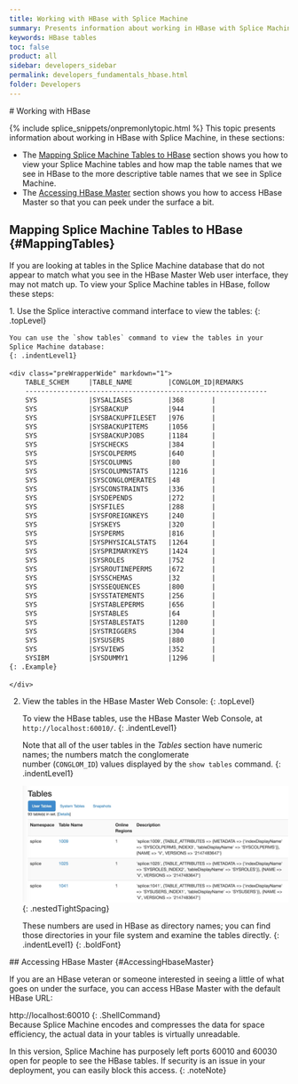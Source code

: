 ```yaml
---
title: Working with HBase with Splice Machine
summary: Presents information about working in HBase with Splice Machine.
keywords: HBase tables
toc: false
product: all
sidebar: developers_sidebar
permalink: developers_fundamentals_hbase.html
folder: Developers
---
```

<section>
<div class="TopicContent" data-swiftype-index="true" markdown="1">
# Working with HBase

{% include splice_snippets/onpremonlytopic.html %}
This topic presents information about working in HBase with Splice
Machine, in these sections:

* The [Mapping Splice Machine Tables to HBase](#MappingTables) section
  shows you how to view your Splice Machine tables and how map the table
  names that we see in HBase to the more descriptive table names that we
  see in Splice Machine.
* The [Accessing HBase Master](#AccessingHbaseMaster) section shows you
  how to access HBase Master so that you can peek under the surface a
  bit.

## Mapping Splice Machine Tables to HBase   {#MappingTables}

If you are looking at tables in the Splice Machine database that do not
appear to match what you see in the HBase Master Web user interface,
they may not match up. To view your Splice Machine tables in HBase,
follow these steps:

<div class="opsStepsList" markdown="1">
1.  Use the Splice interactive command interface to view the tables:
    {: .topLevel}
    
    You can use the `show tables` command to view the tables in your
    Splice Machine database:
    {: .indentLevel1}
    
    <div class="preWrapperWide" markdown="1">
        TABLE_SCHEM     |TABLE_NAME         |CONGLOM_ID|REMARKS
        -------------------------------------------------------------
        SYS             |SYSALIASES         |368       |
        SYS             |SYSBACKUP          |944       |
        SYS             |SYSBACKUPFILESET   |976       |
        SYS             |SYSBACKUPITEMS     |1056      |
        SYS             |SYSBACKUPJOBS      |1184      |
        SYS             |SYSCHECKS          |384       |
        SYS             |SYSCOLPERMS        |640       |
        SYS             |SYSCOLUMNS         |80        |
        SYS             |SYSCOLUMNSTATS     |1216      |
        SYS             |SYSCONGLOMERATES   |48        |
        SYS             |SYSCONSTRAINTS     |336       |
        SYS             |SYSDEPENDS         |272       |
        SYS             |SYSFILES           |288       |
        SYS             |SYSFOREIGNKEYS     |240       |
        SYS             |SYSKEYS            |320       |
        SYS             |SYSPERMS           |816       |
        SYS             |SYSPHYSICALSTATS   |1264      |
        SYS             |SYSPRIMARYKEYS     |1424      |
        SYS             |SYSROLES           |752       |
        SYS             |SYSROUTINEPERMS    |672       |
        SYS             |SYSSCHEMAS         |32        |
        SYS             |SYSSEQUENCES       |800       |
        SYS             |SYSSTATEMENTS      |256       |
        SYS             |SYSTABLEPERMS      |656       |
        SYS             |SYSTABLES          |64        |
        SYS             |SYSTABLESTATS      |1280      |
        SYS             |SYSTRIGGERS        |304       |
        SYS             |SYSUSERS           |880       |
        SYS             |SYSVIEWS           |352       |
        SYSIBM          |SYSDUMMY1          |1296      |      
    {: .Example}
    
    </div>

2.  View the tables in the HBase Master Web Console:
    {: .topLevel}
    
    To view the HBase tables, use the HBase Master Web Console, at
    `http://localhost:60010/`.
    {: .indentLevel1}
    
    Note that all of the user tables in the *Tables* section have
    numeric names; the numbers match the conglomerate
    number (`CONGLOM_ID`) values displayed by the `show tables` command.
    {: .indentLevel1}
    
    ![](images/HBaseTables.jpg){: .nestedTightSpacing}
    
    These numbers are used in HBase as directory names; you can find
    those directories in your file system and examine the tables
    directly.
    {: .indentLevel1}
{: .boldFont}

</div>
## Accessing HBase Master   {#AccessingHbaseMaster}

If you are an HBase veteran or someone interested in seeing a little of
what goes on under the surface, you can access HBase Master with the
default HBase URL:

<div class="preWrapper" markdown="1">
    http://localhost:60010
{: .ShellCommand}

</div>
Because Splice Machine encodes and compresses the data for space
efficiency, the actual data in your tables is virtually unreadable.

In this version, Splice Machine has purposely left ports 60010 and 60030
open for people to see the HBase tables. If security is an issue in your
deployment, you can easily block this access.
{: .noteNote}

</div>
</section>

